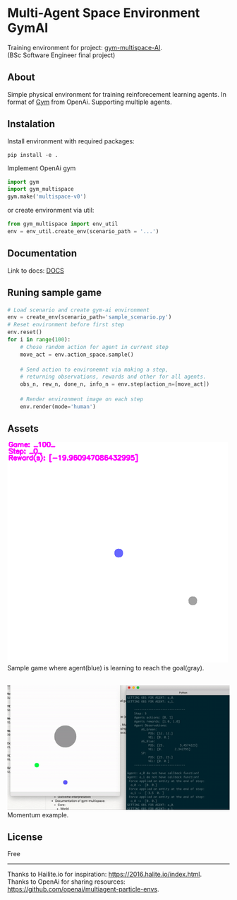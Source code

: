 # Multi-Agent Space Environment GymAI

Training environment for project: [gym-multispace-AI](https://github.com/matiktli/gym-multispace-ai).\
(BSc Software Engineer final project)

## About

Simple physical environment for training reinforecement learning agents. In format of [Gym](https://gym.openai.com/) from OpenAi. Supporting multiple agents.

## Instalation

Install environment with required packages: 
```
pip install -e .
```

Implement OpenAi gym
```python
import gym
import gym_multispace
gym.make('multispace-v0')
```

or create environment via util:
```python
from gym_multispace import env_util
env = env_util.create_env(scenario_path = '...')
```

## Documentation

Link to docs: [DOCS](https://github.com/matiktli/gym-multispace/blob/master/gym_multispace/README.md)

## Runing sample game
```python
# Load scenario and create gym-ai environment
env = create_env(scenario_path='sample_scenario.py')
# Reset environment before first step
env.reset()
for i in range(100):
    # Chose random action for agent in current step
    move_act = env.action_space.sample()
    
    # Send action to environemnt via making a step,
    # returning observations, rewards and other for all agents.
    obs_n, rew_n, done_n, info_n = env.step(action_n=[move_act])

    # Render environment image on each step
    env.render(mode='human')
```

## Assets

![](assets/example_learning.gif)
Sample game where agent(blue) is learning to reach the goal(gray).

\
![](assets/momentum.gif)
Momentum example.

## License

Free

---

Thanks to Hailite.io for inspiration: <https://2016.halite.io/index.html>.\
Thanks to OpenAi for sharing resources: <https://github.com/openai/multiagent-particle-envs>.
